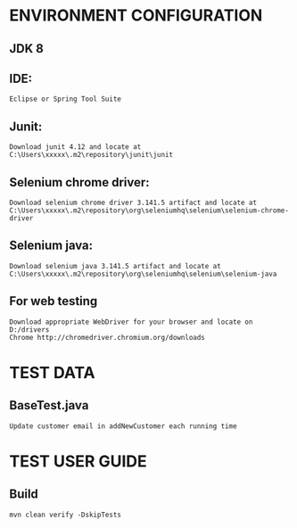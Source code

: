 # ENVIRONMENT CONFIGURATION

##   JDK 8

##   IDE:
	Eclipse or Spring Tool Suite

##   Junit:
	Download junit 4.12 and locate at C:\Users\xxxxx\.m2\repository\junit\junit	

##   Selenium chrome driver:
	Download selenium chrome driver 3.141.5 artifact and locate at C:\Users\xxxxx\.m2\repository\org\seleniumhq\selenium\selenium-chrome-driver

##   Selenium java:
	Download selenium java 3.141.5 artifact and locate at C:\Users\xxxxx\.m2\repository\org\seleniumhq\selenium\selenium-java

##   For web testing
	Download appropriate WebDriver for your browser and locate on D:/drivers
	Chrome http://chromedriver.chromium.org/downloads
	
# TEST DATA
##   BaseTest.java
	Update customer email in addNewCustomer each running time
	
# TEST USER GUIDE
##   Build
	mvn clean verify -DskipTests
	
	
